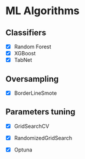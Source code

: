 # ML Algorithms

## Classifiers
- [x] Random Forest
- [x] XGBoost
- [x] TabNet

## Oversampling
- [x] BorderLineSmote

## Parameters tuning
- [x] GridSearchCV
- [x] RandomizedGridSearch
- [x] Optuna

